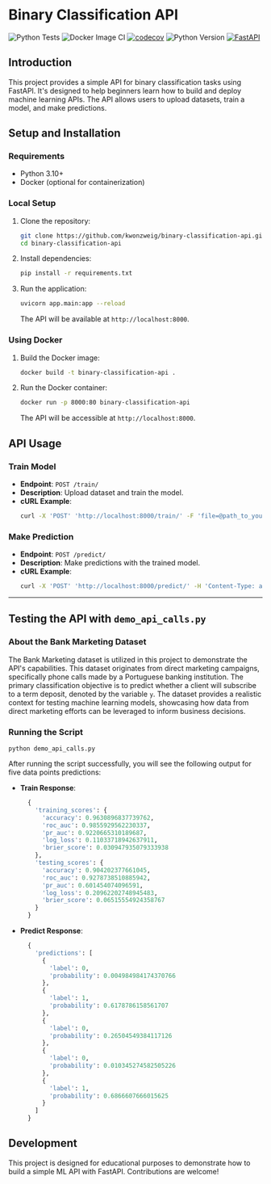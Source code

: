 # Binary Classification API

![Python Tests](https://github.com/kwonzweig/binary-classification-ml-api/actions/workflows/python-app.yml/badge.svg)
![Docker Image CI](https://github.com/kwonzweig/binary-classification-ml-api/actions/workflows/docker-image.yml/badge.svg)
[![codecov](https://codecov.io/gh/kwonzweig/binary-classification-ml-api/graph/badge.svg?token=0MW4NDYV4D)](https://codecov.io/gh/kwonzweig/binary-classification-ml-api)
![Python Version](https://img.shields.io/badge/python-3.10-blue.svg)
[![FastAPI](https://img.shields.io/badge/FastAPI-0.109.2-blue)](https://fastapi.tiangolo.com/)

## Introduction

This project provides a simple API for binary classification tasks using FastAPI. It's designed to help beginners learn
how to build and deploy machine learning APIs. The API allows users to upload datasets, train a model, and make
predictions.

## Setup and Installation

### Requirements

- Python 3.10+
- Docker (optional for containerization)

### Local Setup

1. Clone the repository:
   ```bash
   git clone https://github.com/kwonzweig/binary-classification-api.git
   cd binary-classification-api
   ```

2. Install dependencies:
   ```bash
   pip install -r requirements.txt
   ```

3. Run the application:
   ```bash
   uvicorn app.main:app --reload
   ```
   The API will be available at `http://localhost:8000`.

### Using Docker

1. Build the Docker image:
   ```bash
   docker build -t binary-classification-api .
   ```

2. Run the Docker container:
   ```bash
   docker run -p 8000:80 binary-classification-api
   ```
   The API will be accessible at `http://localhost:8000`.

## API Usage

### Train Model

- **Endpoint**: `POST /train/`
- **Description**: Upload dataset and train the model.
- **cURL Example**:
  ```bash
  curl -X 'POST' 'http://localhost:8000/train/' -F 'file=@path_to_your_dataset.csv;type=text/csv'
  ```

### Make Prediction

- **Endpoint**: `POST /predict/`
- **Description**: Make predictions with the trained model.
- **cURL Example**:
  ```bash
  curl -X 'POST' 'http://localhost:8000/predict/' -H 'Content-Type: application/json' -d '{"data": [{"features": [30, "management", "single", "tertiary", "no", 3773, "yes", "no", null, 27, "may", 99, 1, -1, 0, null]}, ...]}'
  ```
----
## Testing the API with `demo_api_calls.py`

### About the Bank Marketing Dataset

The Bank Marketing dataset is utilized in this project to demonstrate the API's capabilities. This dataset originates
from direct marketing campaigns, specifically phone calls made by a Portuguese banking institution. The primary
classification objective is to predict whether a client will subscribe to a term deposit, denoted by the variable `y`.
The dataset provides a realistic context for testing machine learning models, showcasing how data from direct marketing
efforts can be leveraged to inform business decisions.

### Running the Script

   ```
   python demo_api_calls.py
   ```

After running the script successfully, you will see the following output for five data points predictions:

- **Train Response**:
  ```python
    {
      'training_scores': {
        'accuracy': 0.9630896837739762,
        'roc_auc': 0.9855929562230337,
        'pr_auc': 0.9220665310189687,
        'log_loss': 0.11033718942637911,
        'brier_score': 0.030947935079333938
      },
      'testing_scores': {
        'accuracy': 0.904202377661045,
        'roc_auc': 0.9278738510885942,
        'pr_auc': 0.601454074096591,
        'log_loss': 0.20962202748945483,
        'brier_score': 0.06515554924358767
      }
    }
  ```

- **Predict Response**:
  ```python
    {
      'predictions': [
        {
          'label': 0,
          'probability': 0.004984984174370766
        },
        {
          'label': 1,
          'probability': 0.6178786158561707
        },
        {
          'label': 0,
          'probability': 0.26504549384117126
        },
        {
          'label': 0,
          'probability': 0.010345274582505226
        },
        {
          'label': 1,
          'probability': 0.6866607666015625
        }
      ]
    }
  ```

## Development

This project is designed for educational purposes to demonstrate how to build a simple ML API with FastAPI.
Contributions are welcome!

